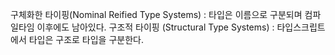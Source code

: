 구체화한 타이핑(Nominal Reified Type Systems) : 타입은 이름으로 구분되며 컴파일타임 이후에도 남아있다.
구조적 타이핑 (Structural Type Systems) : 타입스크립트에서 타입은 구조로 타입을 구분한다.